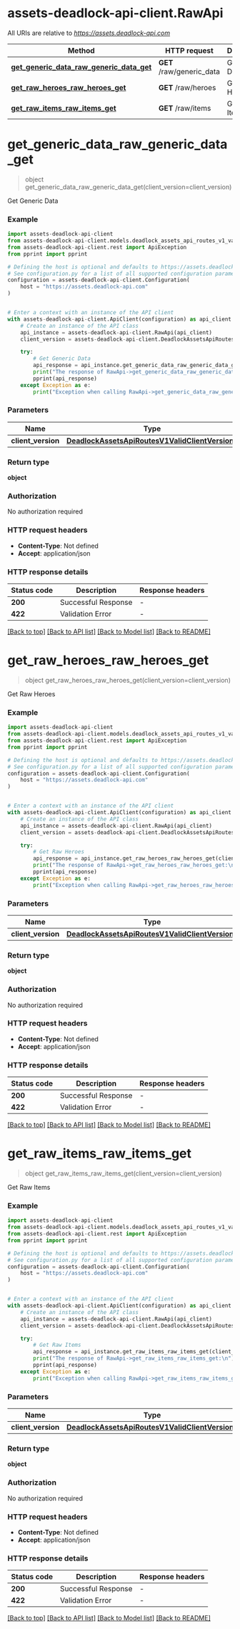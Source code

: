 # assets-deadlock-api-client.RawApi

All URIs are relative to *https://assets.deadlock-api.com*

Method | HTTP request | Description
------------- | ------------- | -------------
[**get_generic_data_raw_generic_data_get**](RawApi.md#get_generic_data_raw_generic_data_get) | **GET** /raw/generic_data | Get Generic Data
[**get_raw_heroes_raw_heroes_get**](RawApi.md#get_raw_heroes_raw_heroes_get) | **GET** /raw/heroes | Get Raw Heroes
[**get_raw_items_raw_items_get**](RawApi.md#get_raw_items_raw_items_get) | **GET** /raw/items | Get Raw Items


# **get_generic_data_raw_generic_data_get**
> object get_generic_data_raw_generic_data_get(client_version=client_version)

Get Generic Data

### Example


```python
import assets-deadlock-api-client
from assets-deadlock-api-client.models.deadlock_assets_api_routes_v1_valid_client_versions import DeadlockAssetsApiRoutesV1ValidClientVersions
from assets-deadlock-api-client.rest import ApiException
from pprint import pprint

# Defining the host is optional and defaults to https://assets.deadlock-api.com
# See configuration.py for a list of all supported configuration parameters.
configuration = assets-deadlock-api-client.Configuration(
    host = "https://assets.deadlock-api.com"
)


# Enter a context with an instance of the API client
with assets-deadlock-api-client.ApiClient(configuration) as api_client:
    # Create an instance of the API class
    api_instance = assets-deadlock-api-client.RawApi(api_client)
    client_version = assets-deadlock-api-client.DeadlockAssetsApiRoutesV1ValidClientVersions() # DeadlockAssetsApiRoutesV1ValidClientVersions |  (optional)

    try:
        # Get Generic Data
        api_response = api_instance.get_generic_data_raw_generic_data_get(client_version=client_version)
        print("The response of RawApi->get_generic_data_raw_generic_data_get:\n")
        pprint(api_response)
    except Exception as e:
        print("Exception when calling RawApi->get_generic_data_raw_generic_data_get: %s\n" % e)
```



### Parameters


Name | Type | Description  | Notes
------------- | ------------- | ------------- | -------------
 **client_version** | [**DeadlockAssetsApiRoutesV1ValidClientVersions**](.md)|  | [optional] 

### Return type

**object**

### Authorization

No authorization required

### HTTP request headers

 - **Content-Type**: Not defined
 - **Accept**: application/json

### HTTP response details

| Status code | Description | Response headers |
|-------------|-------------|------------------|
**200** | Successful Response |  -  |
**422** | Validation Error |  -  |

[[Back to top]](#) [[Back to API list]](../README.md#documentation-for-api-endpoints) [[Back to Model list]](../README.md#documentation-for-models) [[Back to README]](../README.md)

# **get_raw_heroes_raw_heroes_get**
> object get_raw_heroes_raw_heroes_get(client_version=client_version)

Get Raw Heroes

### Example


```python
import assets-deadlock-api-client
from assets-deadlock-api-client.models.deadlock_assets_api_routes_v1_valid_client_versions import DeadlockAssetsApiRoutesV1ValidClientVersions
from assets-deadlock-api-client.rest import ApiException
from pprint import pprint

# Defining the host is optional and defaults to https://assets.deadlock-api.com
# See configuration.py for a list of all supported configuration parameters.
configuration = assets-deadlock-api-client.Configuration(
    host = "https://assets.deadlock-api.com"
)


# Enter a context with an instance of the API client
with assets-deadlock-api-client.ApiClient(configuration) as api_client:
    # Create an instance of the API class
    api_instance = assets-deadlock-api-client.RawApi(api_client)
    client_version = assets-deadlock-api-client.DeadlockAssetsApiRoutesV1ValidClientVersions() # DeadlockAssetsApiRoutesV1ValidClientVersions |  (optional)

    try:
        # Get Raw Heroes
        api_response = api_instance.get_raw_heroes_raw_heroes_get(client_version=client_version)
        print("The response of RawApi->get_raw_heroes_raw_heroes_get:\n")
        pprint(api_response)
    except Exception as e:
        print("Exception when calling RawApi->get_raw_heroes_raw_heroes_get: %s\n" % e)
```



### Parameters


Name | Type | Description  | Notes
------------- | ------------- | ------------- | -------------
 **client_version** | [**DeadlockAssetsApiRoutesV1ValidClientVersions**](.md)|  | [optional] 

### Return type

**object**

### Authorization

No authorization required

### HTTP request headers

 - **Content-Type**: Not defined
 - **Accept**: application/json

### HTTP response details

| Status code | Description | Response headers |
|-------------|-------------|------------------|
**200** | Successful Response |  -  |
**422** | Validation Error |  -  |

[[Back to top]](#) [[Back to API list]](../README.md#documentation-for-api-endpoints) [[Back to Model list]](../README.md#documentation-for-models) [[Back to README]](../README.md)

# **get_raw_items_raw_items_get**
> object get_raw_items_raw_items_get(client_version=client_version)

Get Raw Items

### Example


```python
import assets-deadlock-api-client
from assets-deadlock-api-client.models.deadlock_assets_api_routes_v1_valid_client_versions import DeadlockAssetsApiRoutesV1ValidClientVersions
from assets-deadlock-api-client.rest import ApiException
from pprint import pprint

# Defining the host is optional and defaults to https://assets.deadlock-api.com
# See configuration.py for a list of all supported configuration parameters.
configuration = assets-deadlock-api-client.Configuration(
    host = "https://assets.deadlock-api.com"
)


# Enter a context with an instance of the API client
with assets-deadlock-api-client.ApiClient(configuration) as api_client:
    # Create an instance of the API class
    api_instance = assets-deadlock-api-client.RawApi(api_client)
    client_version = assets-deadlock-api-client.DeadlockAssetsApiRoutesV1ValidClientVersions() # DeadlockAssetsApiRoutesV1ValidClientVersions |  (optional)

    try:
        # Get Raw Items
        api_response = api_instance.get_raw_items_raw_items_get(client_version=client_version)
        print("The response of RawApi->get_raw_items_raw_items_get:\n")
        pprint(api_response)
    except Exception as e:
        print("Exception when calling RawApi->get_raw_items_raw_items_get: %s\n" % e)
```



### Parameters


Name | Type | Description  | Notes
------------- | ------------- | ------------- | -------------
 **client_version** | [**DeadlockAssetsApiRoutesV1ValidClientVersions**](.md)|  | [optional] 

### Return type

**object**

### Authorization

No authorization required

### HTTP request headers

 - **Content-Type**: Not defined
 - **Accept**: application/json

### HTTP response details

| Status code | Description | Response headers |
|-------------|-------------|------------------|
**200** | Successful Response |  -  |
**422** | Validation Error |  -  |

[[Back to top]](#) [[Back to API list]](../README.md#documentation-for-api-endpoints) [[Back to Model list]](../README.md#documentation-for-models) [[Back to README]](../README.md)

